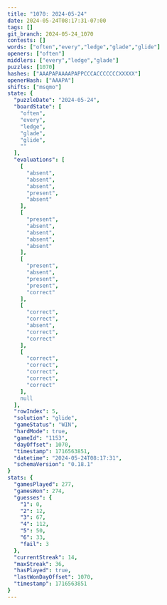 ```yaml
---
title: "1070: 2024-05-24"
date: 2024-05-24T08:17:31-07:00
tags: []
git_branch: 2024-05-24_1070
contests: []
words: ["often","every","ledge","glade","glide"]
openers: ["often"]
middlers: ["every","ledge","glade"]
puzzles: [1070]
hashes: ["AAAPAPAAAAPAPPCCCACCCCCCCXXXXX"]
openerHash: ["AAAPA"]
shifts: ["msqmo"]
state: {
  "puzzleDate": "2024-05-24",
  "boardState": [
    "often",
    "every",
    "ledge",
    "glade",
    "glide",
    ""
  ],
  "evaluations": [
    [
      "absent",
      "absent",
      "absent",
      "present",
      "absent"
    ],
    [
      "present",
      "absent",
      "absent",
      "absent",
      "absent"
    ],
    [
      "present",
      "absent",
      "present",
      "present",
      "correct"
    ],
    [
      "correct",
      "correct",
      "absent",
      "correct",
      "correct"
    ],
    [
      "correct",
      "correct",
      "correct",
      "correct",
      "correct"
    ],
    null
  ],
  "rowIndex": 5,
  "solution": "glide",
  "gameStatus": "WIN",
  "hardMode": true,
  "gameId": "1153",
  "dayOffset": 1070,
  "timestamp": 1716563851,
  "datetime": "2024-05-24T08:17:31",
  "schemaVersion": "0.18.1"
}
stats: {
  "gamesPlayed": 277,
  "gamesWon": 274,
  "guesses": {
    "1": 0,
    "2": 12,
    "3": 67,
    "4": 112,
    "5": 50,
    "6": 33,
    "fail": 3
  },
  "currentStreak": 14,
  "maxStreak": 36,
  "hasPlayed": true,
  "lastWonDayOffset": 1070,
  "timestamp": 1716563851
}
---
```

<!-- more -->
